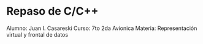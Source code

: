 # Repaso de C/C++

Alumno: Juan I. Casareski
Curso: 7to 2da Avionica
Materia: Representación virtual y frontal de datos
